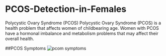 # PCOS-Detection-in-Females
Polycystic Ovary Syndrome (PCOS) Polycystic Ovary Syndrome (PCOS) is a health problem that affects women of childbearing age. Women with PCOS have a hormonal imbalance and metabolism problems that may affect their overall health.

##PCOS Symptoms
![pcom symptoms](https://user-images.githubusercontent.com/88290919/176607070-e6a93413-f055-4413-ad8c-1b97157f83be.jpeg)

